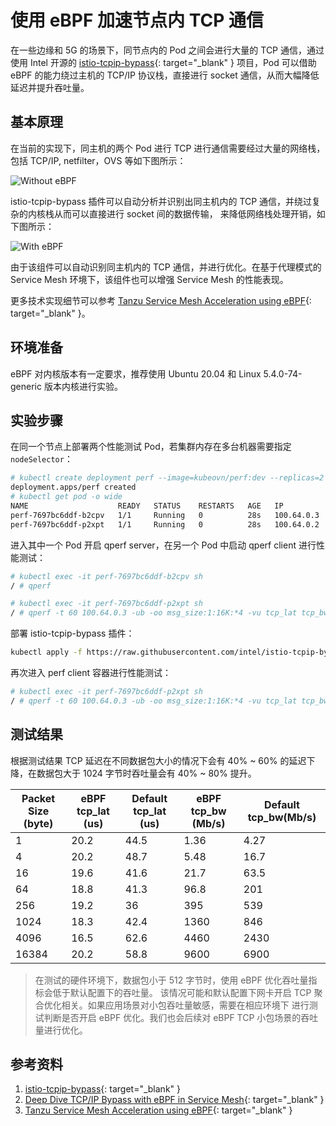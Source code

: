 # 使用 eBPF 加速节点内 TCP 通信

在一些边缘和 5G 的场景下，同节点内的 Pod 之间会进行大量的 TCP 通信，通过使用 Intel 开源的 [istio-tcpip-bypass](https://github.com/intel/istio-tcpip-bypass){: target="_blank" }
项目，Pod 可以借助 eBPF 的能力绕过主机的 TCP/IP 协议栈，直接进行 socket 通信，从而大幅降低延迟并提升吞吐量。

## 基本原理

在当前的实现下，同主机的两个 Pod 进行 TCP 进行通信需要经过大量的网络栈，包括 TCP/IP, netfilter，OVS 等如下图所示：

![Without eBPF](../static/intra-node-without-ebpf.png)

istio-tcpip-bypass 插件可以自动分析并识别出同主机内的 TCP 通信，并绕过复杂的内核栈从而可以直接进行 socket 间的数据传输，
来降低网络栈处理开销，如下图所示：

![With eBPF](../static/intra-node-with-ebpf.png)

由于该组件可以自动识别同主机内的 TCP 通信，并进行优化。在基于代理模式的 Service Mesh 环境下，该组件也可以增强 Service Mesh 的性能表现。

更多技术实现细节可以参考 [Tanzu Service Mesh Acceleration using eBPF](https://blogs.vmware.com/networkvirtualization/2022/08/tanzu-service-mesh-acceleration-using-ebpf.html/){: target="_blank" }。

## 环境准备

eBPF 对内核版本有一定要求，推荐使用 Ubuntu 20.04 和 Linux 5.4.0-74-generic 版本内核进行实验。

## 实验步骤

在同一个节点上部署两个性能测试 Pod，若集群内存在多台机器需要指定 `nodeSelector`：

```bash
# kubectl create deployment perf --image=kubeovn/perf:dev --replicas=2
deployment.apps/perf created
# kubectl get pod -o wide
NAME                    READY   STATUS    RESTARTS   AGE   IP           NODE     NOMINATED NODE   READINESS GATES
perf-7697bc6ddf-b2cpv   1/1     Running   0          28s   100.64.0.3   sealos   <none>           <none>
perf-7697bc6ddf-p2xpt   1/1     Running   0          28s   100.64.0.2   sealos   <none>           <none>
```

进入其中一个 Pod 开启 qperf server，在另一个 Pod 中启动 qperf client 进行性能测试：

```bash
# kubectl exec -it perf-7697bc6ddf-b2cpv sh
/ # qperf

# kubectl exec -it perf-7697bc6ddf-p2xpt sh
/ # qperf -t 60 100.64.0.3 -ub -oo msg_size:1:16K:*4 -vu tcp_lat tcp_bw
```

部署 istio-tcpip-bypass 插件：

```bash
kubectl apply -f https://raw.githubusercontent.com/intel/istio-tcpip-bypass/main/bypass-tcpip-daemonset.yaml
```

再次进入 perf client 容器进行性能测试：

```bash
# kubectl exec -it perf-7697bc6ddf-p2xpt sh
/ # qperf -t 60 100.64.0.3 -ub -oo msg_size:1:16K:*4 -vu tcp_lat tcp_bw
```

## 测试结果

根据测试结果 TCP 延迟在不同数据包大小的情况下会有 40% ~ 60% 的延迟下降，在数据包大于 1024 字节时吞吐量会有 40% ~ 80% 提升。

| Packet Size (byte) | eBPF tcp_lat (us) | Default tcp_lat (us) | eBPF tcp_bw (Mb/s) | Default tcp_bw(Mb/s) |
|--------------------|-------------------|----------------------|--------------------|----------------------|
| 1                  | 20.2              | 44.5                 | 1.36               | 4.27                 |
| 4                  | 20.2              | 48.7                 | 5.48               | 16.7                 |
| 16                 | 19.6              | 41.6                 | 21.7               | 63.5                 |
| 64                 | 18.8              | 41.3                 | 96.8               | 201                  |
| 256                | 19.2              | 36                   | 395                | 539                  |
| 1024               | 18.3              | 42.4                 | 1360               | 846                  |
| 4096               | 16.5              | 62.6                 | 4460               | 2430                 |
| 16384              | 20.2              | 58.8                 | 9600               | 6900                 |

> 在测试的硬件环境下，数据包小于 512 字节时，使用 eBPF 优化吞吐量指标会低于默认配置下的吞吐量。
> 该情况可能和默认配置下网卡开启 TCP 聚合优化相关。如果应用场景对小包吞吐量敏感，需要在相应环境下
> 进行测试判断是否开启 eBPF 优化。我们也会后续对 eBPF TCP 小包场景的吞吐量进行优化。

## 参考资料

1. [istio-tcpip-bypass](https://github.com/intel/istio-tcpip-bypass){: target="_blank" }
2. [Deep Dive TCP/IP Bypass with eBPF in Service Mesh](https://events.istio.io/istiocon-2022/sessions/tcpip-bypass-ebpf/){: target="_blank" }
3. [Tanzu Service Mesh Acceleration using eBPF](https://blogs.vmware.com/networkvirtualization/2022/08/tanzu-service-mesh-acceleration-using-ebpf.html/){: target="_blank" }

